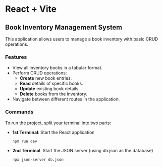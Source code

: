 # React + Vite

## Book Inventory Management System

This application allows users to manage a book inventory with basic CRUD operations.

### Features

- View all inventory books in a tabular format.
- Perform CRUD operations:
  - **Create** new book entries.
  - **Read** details of specific books.
  - **Update** existing book details.
  - **Delete** books from the inventory.
- Navigate between different routes in the application.

### Commands

To run the project, split your terminal into two parts:

- **1st Terminal**: Start the React application

  ```bash
  npm run dev

  ```

- **2nd Terminal**: Start the JSON server (using db.json as the database)
  ```bash
  npx json-server db.json
  ```
